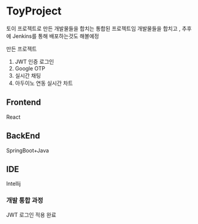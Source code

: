 # ToyProject
토이 프로젝트로 만든 개발물들을 합치는 통합된 프로젝트임
개발물들을 합치고 , 추후에 Jenkins를 통해 배포하는것도 해볼예정

만든 프로젝트
1. JWT 인증 로그인 
2. Google OTP 
3. 실시간 채팅
4. 아두이노 연동 실시간 차트 

## Frontend
React 

## BackEnd
SpringBoot+Java

## IDE
Intellij

### 개발 통합 과정 
JWT 로그인 적용 완료 
